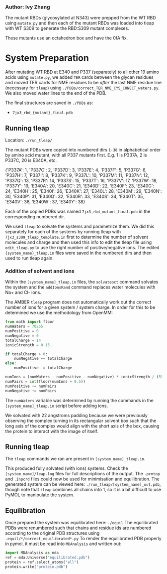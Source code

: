 ### Author: Ivy Zhang

The mutant RBDs (glycosylated at N343) were prepped from the WT RBD using `mutate.py` and then each of the mutant RBDs was loaded into tleap with WT S309 to generate the RBD:S309 mutant complexes.

These mutants use an octahedron box and have the 0fA fix. 

# System Preparation

After mutating WT RBD at E340 and P337 (separately) to all other 19 amino acids using `mutate.py`,  we added `TER` cards between the glycan residues and moved TER cards for NME residues to be _after_ the last NME residue line (necessary for `tleap`) using `./PDBs/correct_TER_NME_CYS_CONECT_waters.py`. We also moved water lines to the end of the PDB.

The final structures are saved in `./PDBs` as:

- `7jx3_rbd_{mutant}_final.pdb`

## Running tleap

Location: `./run_tleap/`

The mutant PDBs were copied into numbered dirs `1-38` in alphabetical order by amino acid mutant, with all P337 mutants first. E.g. 1 is P337A, 2 is P337C, 20 is E340A, etc. 

{'P337A': 1, 'P337C': 2, 'P337D': 3, 'P337E': 4, 'P337F': 5, 'P337G': 6, 'P337H': 7, 'P337I': 8, 'P337K': 9, 'P337L': 10, 'P337M': 11, 'P337N': 12, 'P337Q': 13, 'P337R': 14, 'P337S': 15, 'P337T': 16, 'P337V': 17, 'P337W': 18, 'P337Y': 19, 'E340A': 20, 'E340C': 21, 'E340D': 22, 'E340F': 23, 'E340G': 24, 'E340H': 25, 'E340I': 26, 'E340K': 27, 'E340L': 28, 'E340M': 29, 'E340N': 30, 'E340P': 31, 'E340Q': 32, 'E340R': 33, 'E340S': 34, 'E340T': 35, 'E340V': 36, 'E340W': 37, 'E340Y': 38}

Each of the copied PDBs was named `7jx3_rbd_mutant_final.pdb` in the corresponding numbered dir.

We used `tleap` to solvate the systems and parametrize them. We did this separately for each of the systems by running tleap with `7jx3_s309_tleap_template.in` first to determine the number of solvent molecules and charge and then used this info to edit the tleap file using `edit_tleap.py` to use the right number of positive/negative ions. The edited `{system_name}_tleap.in` files were saved in the numbered dirs and then used to run tleap again. 

### Addition of solvent and ions

Within the `[system_name]_tleap.in` files, the `solvateoct` command solvates the system and the `addIonsRand` command replaces water molecules with Na+ and Cl- ions. 

The AMBER `tleap` program does not automatically work out the correct number of ions for a given system / system charge. In order for this to be determined we use the methodology from OpenMM:

```python
from math import floor
numWaters = 70255
numPositive = 0
numNegative = 0 
totalCharge = 14
ionicStrength = 0.15

if totalCharge > 0:
    numNegative += totalCharge
else:
    numPositive -= totalCharge

numIons = (numWaters - numPositive - numNegative) * ionicStrength / (55.4)  # Pure water is about 55.4 molar (depending on temperature)
numPairs = int(floor(numIons + 0.5))
numPositive += numPairs
numNegative += numPairs
```

The `numWaters` variable was determined by running the commands in the `[system_name]_tleap.in` script before adding ions.

We solvated with 22 angstroms padding because we were previously observing the complex turning in its rectangular solvent box such that the long axis of the complex would align with the short axis of the box, causing the protein to interact with the image of itself. 

## Running tleap

The `tleap` commands we ran are present in `[system_name]_tleap.in`.

This produced fully solvated (with ions) systems. Check the `[system_name]/leap.log` files for full descriptions of the output. The `.prmtop` and `.inpcrd` files could now be used for minimisation and equilibration. The generated system can be viewed here: `./run_tleap/[system_name]_out.pdb`, though note that `tleap` combines all chains into 1, so it is a bit difficult to use PyMOL to manipulate the system.

## Equilibration

Once prepared the system was equilibrated here: `./equil`
The equilibrated PDBs were renumbered such that chains and residue ids are numbered according to the original PDB structures using `.equil/*/correct_equilibrated*.py`
To render the equilibrated PDB properly in pymol, it must be read into `MDAnalysis` and written out: 
```python
import MDAnalysis as mda
ref = mda.Universe("equilibrated.pdb")
protein = ref.select_atoms("all")
protein.write("protein.pdb")
```
